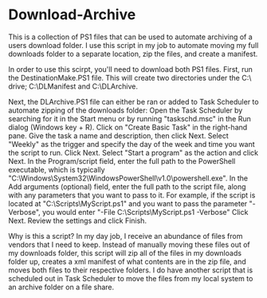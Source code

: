 # Download-Archive
This is a collection of PS1 files that can be used to automate archiving of a users download folder. I use this script in my job to automate moving my full downloads folder to a separate location, zip the files, and create a manifest.

In order to use this scirpt, you'll need to download both PS1 files. First, run the DestinationMake.PS1 file. This will create two directories under the C:\ drive; C:\DLManifest and C:\DLArchive.

Next, the DLArchive.PS1 file can either be ran or added to Task Scheduler to automate zipping of the downloads folder: 
Open the Task Scheduler by searching for it in the Start menu or by running "taskschd.msc" in the Run dialog (Windows key + R).
Click on "Create Basic Task" in the right-hand pane.
Give the task a name and description, then click Next.
Select "Weekly" as the trigger and specify the day of the week and time you want the script to run. Click Next.
Select "Start a program" as the action and click Next.
In the Program/script field, enter the full path to the PowerShell executable, which is typically "C:\Windows\System32\WindowsPowerShell\v1.0\powershell.exe".
In the Add arguments (optional) field, enter the full path to the script file, along with any parameters that you want to pass to it. For example, if the script is located at "C:\Scripts\MyScript.ps1" and you want to pass the parameter "-Verbose", you would enter "-File C:\Scripts\MyScript.ps1 -Verbose"
Click Next.
Review the settings and click Finish.

Why is this a script? 
In my day job, I receive an abundance of files from vendors that I need to keep. Instead of manually moving these files out of my downloads folder, this script will zip all of the files in my downloads folder up, creates a xml manifest of what contents are in the zip file, and moves both files to their respective folders. I do have another script that is scheduled out in Task Scheduler to move the files from my local system to an archive folder on a file share. 
